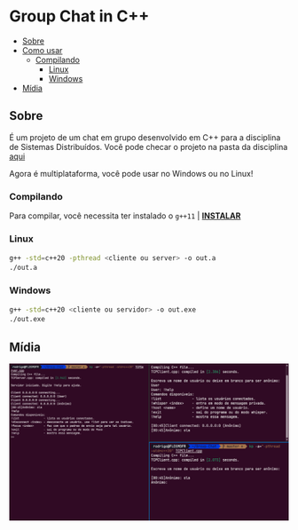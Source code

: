 # Group Chat in C++

<!-- toc -->

- [Sobre](#sobre)
- [Como usar](#como-usar)
  - [Compilando](#compilando)
    - [Linux](#linux)
    - [Windows](#windows)
- [Mídia](#mídia)

<!-- toc -->

## Sobre

É um projeto de um chat em grupo desenvolvido em C++ para a disciplina de Sistemas Distribuídos. Você pode checar o projeto na pasta da disciplina [aqui](https://github.com/Rodriggrr/UFC/tree/main/2023.2/sd/lista_1)

Agora é multiplataforma, você pode usar no Windows ou no Linux!

### Compilando

Para compilar, você necessita ter instalado o `g++11` |  **[INSTALAR](https://github.com/senapk/fupisfun/blob/master/wiki/configure_cpp.md#configurando-o-compilador-gcc-g)**

### Linux

```bash
g++ -std=c++20 -pthread <cliente ou server> -o out.a
./out.a
```

### Windows

```bash
g++ -std=c++20 <cliente ou servidor> -o out.exe
./out.exe
```

## Mídia

![Server](include/midi/screenshot.png)
